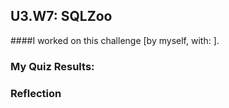 ## U3.W7: SQLZoo

####I worked on this challenge [by myself, with: ].



### My Quiz Results:
<!-- Include the link to your image (saved in the imgs folder) to display it inline. -->






### Reflection

<!--  
This was a great intro to SQL. I found these assignments to be the most beneficial for myself
Having never even heard of SQL until a few weeks before I wasn't sure what to expect
I really like SQL because it is of interest to me if I wish to proceed with an app idea of mine
I look forward to learning more about SQL in the future and I'm glad we had a resource such as this one to begin learning SQL.
 -->